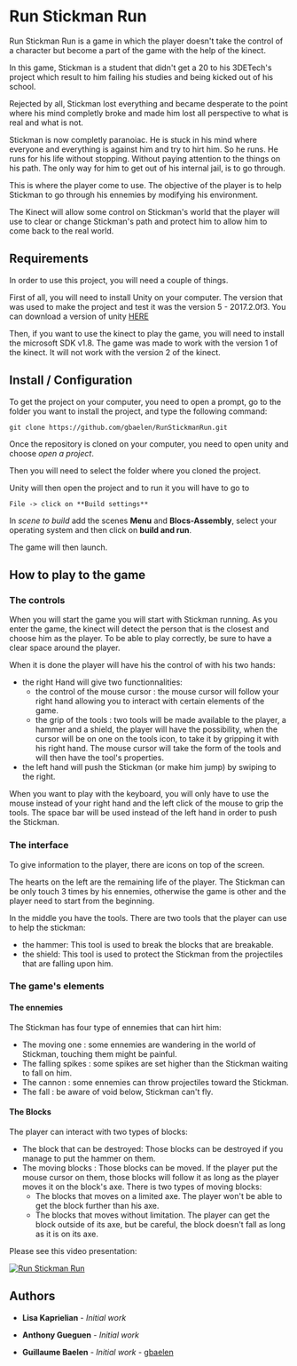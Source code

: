 # Run Stickman Run

Run Stickman Run is a game in which the player doesn't take the control of a character but become a part of the game with the help of the kinect.

In this game, Stickman is a student that didn't get a 20 to his 3DETech's project which result to him failing his studies and being kicked out of his school. 

Rejected by all, Stickman lost everything and became desperate to the point where his mind completly broke and made him lost all perspective to what is real and what is not.

Stickman is now completly paranoiac. He is stuck in his mind where everyone and everything is against him and try to hirt him. So he runs. He runs for his life without stopping. Without paying attention to the things on his path. The only way for him to get out of his internal jail, is to go through.

This is where the player come to use. The objective of the player is to help Stickman to go through his ennemies by modifying his environment.

The Kinect will allow some control on Stickman's world that the player will use to clear or change Stickman's path and protect him to allow him to come back to the real world.


## Requirements

In order to use this project, you will need a couple of things.

First of all, you will need to install Unity on your computer. The version that was used to make the project and test it was the version 5 - 2017.2.0f3. You can download a version of unity [HERE](https://unity3d.com/fr/get-unity/download)

Then, if you want to use the kinect to play the game, you will need to install the microsoft SDK v1.8. The game was made to work with the version 1 of the kinect. It will not work with the version 2 of the kinect.

## Install / Configuration

To get the project on your computer, you need to open a prompt, go to the folder you want to install the project, and type the following command:

```
git clone https://github.com/gbaelen/RunStickmanRun.git
```

Once the repository is cloned on your computer, you need to open unity and choose *open a project*. 

Then you will need to select the folder where you cloned the project.

Unity will then open the project and to run it you will have to go to 

```	
File -> click on **Build settings**
```
In *scene to build* add the scenes **Menu** and **Blocs-Assembly**, select your operating system and then click on **build and run**. 
 
The game will then launch.


## How to play to the game

### The controls

When you will start the game you will start with Stickman running. As you enter the game, the kinect will detect the person that is the closest and choose him as the player. To be able to play correctly, be sure to have a clear space around the player.

When it is done the player will have his the control of with his two hands:
* the right Hand will give two functionnalities:
	* the control of the mouse cursor : the mouse cursor will follow your right hand allowing you to interact with certain elements of the game.
	* the grip of the tools : two tools will be made available to the player, a hammer and a shield, the player will have the possibility, when the cursor will be on one on the tools icon, to take it by gripping it with his right hand. The mouse cursor will take the form of the tools and will then have the tool's properties.
* the left hand will push the Stickman (or make him jump) by swiping to the right.

When you want to play with the keyboard, you will only have to use the mouse instead of your right hand and the left click of the mouse to grip the tools. The space bar will be used instead of the left hand in order to push the Stickman.

### The interface

To give information to the player, there are icons on top of the screen. 

The hearts on the left are the remaining life of the player. The Stickman can be only touch 3 times by his ennemies, otherwise the game is other and the player need to start from the beginning.

In the middle you have the tools. There are two tools that the player can use to help the stickman:
* the hammer: This tool is used to break the blocks that are breakable.
* the shield: This tool is used to protect the Stickman from the projectiles that are falling upon him.   

### The game's elements
#### The ennemies

The Stickman has four type of ennemies that can hirt him:
* The moving one : some ennemies are wandering in the world of Stickman, touching them might be painful.
* The falling spikes : some spikes are set higher than the Stickman waiting to fall on him.
* The cannon : some ennemies can throw projectiles toward the Stickman.
* The fall : be aware of void below, Stickman can't fly.

#### The Blocks

The player can interact with two types of blocks:
* The block that can be destroyed: Those blocks can be destroyed if you manage to put the hammer on them.
* The moving blocks : Those blocks can be moved. If the player put the mouse cursor on them, those blocks will follow it as long as the player moves it on the block's axe. There is two types of moving blocks:
	* The blocks that moves on a limited axe. The player won't be able to get the block further than his axe.
	* The blocks that moves without limitation. The player can get the block outside of its axe, but be careful, the block doesn't fall as long as it is on its axe. 



Please see this video presentation:

[![Run Stickman Run](https://i.ytimg.com/vi/diUWLN393ls/hqdefault.jpg?sqp=-oaymwEWCKgBEF5IWvKriqkDCQgBFQAAiEIYAQ==\u0026rs=AOn4CLAYp52pGNrKNSK0nEow0tk2w5pl7g)](https://youtu.be/L29EW9zDuuI)

## Authors

* **Lisa Kaprielian** - *Initial work*

* **Anthony Gueguen** - *Initial work*

* **Guillaume Baelen** - *Initial work* - [gbaelen](https://github.com/gbaelen)


